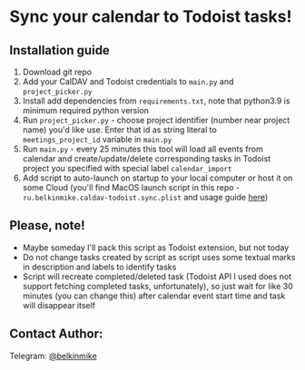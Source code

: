 # Sync your calendar to Todoist tasks!

## Installation guide
1. Download git repo
2. Add your CalDAV and Todoist credentials to `main.py` and `project_picker.py`
3. Install add dependencies from `requirements.txt`, note that python3.9 is minimum required python version
4. Run `project_picker.py` - choose project identifier (number near project name) you'd like use. Enter that id as string literal to `meetings_project_id` variable in `main.py`
5. Run `main.py` - every 25 minutes this tool will load all events from calendar and create/update/delete corresponding tasks in Todoist project you specified with special label `calendar_import` 
6. Add script to auto-launch on startup to your local computer or host it on some Cloud (you'll find MacOS launch script in this repo - `ru.belkinmike.caldav-todoist.sync.plist` and usage guide [here](https://stackoverflow.com/a/13372744/8054916))

## Please, note! 
- Maybe someday I'll pack this script as Todoist extension, but not today
- Do not change tasks created by script as script uses some textual marks in description and labels to identify tasks
- Script will recreate completed/deleted task (Todoist API I used does not support fetching completed tasks, unfortunately), so just wait for like 30 minutes (you can change this) after calendar event start time and task will disappear itself

## Contact Author:
Telegram: [@belkinmike](belkinmike.t.me)